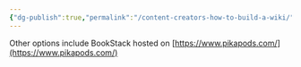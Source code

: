 ```yaml
---
{"dg-publish":true,"permalink":"/content-creators-how-to-build-a-wiki/","dgHomeLink":true,"dgPassFrontmatter":false}
---
```



Other options include BookStack hosted on [https://www.pikapods.com/](https://www.pikapods.com/)